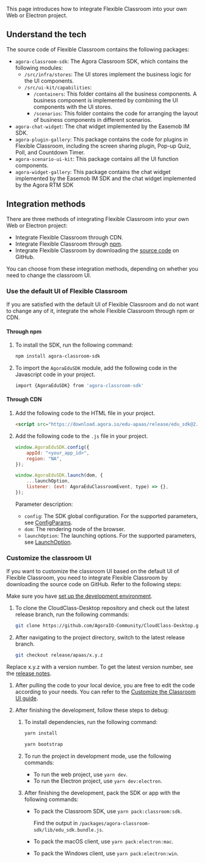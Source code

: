 This page introduces how to integrate Flexible Classroom into your own Web or Electron project.

## Understand the tech

The source code of Flexible Classroom contains the following packages:

- `agora-classroom-sdk`: The Agora Classroom SDK, which contains the following modules:
   - `/src/infra/stores`: The UI stores implement the business logic for the UI components.
   - `/src/ui-kit/capabilities`:
      - `/containers`: This folder contains all the business components. A business component is implemented by combining the UI components with the UI stores.
      - `/scenarios`: This folder contains the code for arranging the layout of business components in different scenarios.
- `agora-chat-widget`: The chat widget implemented by the Easemob IM SDK.
- `agora-plugin-gallery`: This package contains the code for plugins in Flexible Classroom, including the screen sharing plugin, Pop-up Quiz, Poll, and Countdown Timer.
- `agora-scenario-ui-kit`: This package contains all the UI function components.
- `agora-widget-gallery`: This package contains the chat widget implemented by the Easemob IM SDK and the chat widget implemented by the Agora RTM SDK

## Integration methods

There are three methods of integrating Flexible Classroom into your own Web or Electron project:

- Integrate Flexible Classroom through CDN.
- Integrate Flexible Classroom through [npm](https://www.npmjs.com/package/agora-classroom-sdk).
- Integrate Flexible Classroom by downloading the [source code](https://github.com/AgoraIO-Community/CloudClass-Desktop) on GitHub.

You can choose from these integration methods, depending on whether you need to change the classroom UI.

<a name="default_ui"></a>

### Use the default UI of Flexible Classroom

If you are satisfied with the default UI of Flexible Classroom and do not want to change any of it, integrate the whole Flexible Classroom through npm or CDN.

#### Through npm

1. To install the SDK, run the following command:

   ```bash
   npm install agora-classroom-sdk
   ```

2. To import the `AgoraEduSDK` module, add the following code in the Javascript code in your project.

   ```bash
   import {AgoraEduSDK} from 'agora-classroom-sdk'
   ```

#### Through CDN

1. Add the following code to the HTML file in your project.

   ```html
   <script src="https://download.agora.io/edu-apaas/release/edu_sdk@2.4.0.bundle.js"></script>
   ```

2. Add the following code to the `.js` file in your project.

   ```javascript
   window.AgoraEduSDK.config({
       appId: "<your_app_id>",
       region: "NA",
   });
   
   window.AgoraEduSDK.launch(dom, {
       ...launchOption,
       listener: (evt: AgoraEduClassroomEvent, type) => {},
   });
   ```

   Parameter description:

   - `config`: The SDK global configuration. For the supported parameters, see [ConfigParams](/en/agora-class/agora_class_api_ref_web?platform=Web#configparams).
   - `dom`: The rendering node of the browser.
   - `launchOption`: The launching options. For the supported parameters, see [LaunchOption](/en/agora-class/agora_class_api_ref_web?platform=Web#launchoption).

<a name="change_default_ui"></a>

### Customize the classroom UI

If you want to customize the classroom UI based on the default UI of Flexible Classroom, you need to integrate Flexible Classroom by downloading the source code on GitHub. Refer to the following steps:

<div class="alert info">Make sure you have <a href="/en/agora-class/agora_class_quickstart_web?platform=Web#dev-env">set up the development environment</a>.</div>

1. To clone the CloudClass-Desktop repository and check out the latest release branch, run the following commands:

   ```bash
   git clone https://github.com/AgoraIO-Community/CloudClass-Desktop.git
   ```

1. After navigating to the project directory, switch to the latest release branch.

   ```bash
   git checkout release/apaas/x.y.z
   ```

<div class="alert info">Replace x.y.z with a version number. To get the latest version number, see the <a href="/en/agora-class/release_agora_class_web?platform=Web">release notes</a>.</div>

1. After pulling the code to your local device, you are free to edit the code according to your needs. You can refer to the [Customize the Classroom UI guide](/en/agora-class/agora_class_custom_ui_web?platform=Web).

1. After finishing the development, follow these steps to debug:

   1. To install dependencies, run the following command:

      ```bash
      yarn install
      ```

      ```bash
      yarn bootstrap
      ```

   2. To run the project in development mode, use the following commands:

      - To run the web project, use `yarn dev`.
      - To run the Electron project, use `yarn dev:electron`.

   3. After finishing the development, pack the SDK or app with the following commands:

      - To pack the Classroom SDK, use `yarn pack:classroom:sdk`.

         <div class="alert info">Find the output in <code>/packages/agora-classroom-sdk/lib/edu_sdk.bundle.js</code>. </div>

      - To pack the macOS client, use `yarn pack:electron:mac`.
      - To pack the Windows client, use `yarn pack:electron:win`.
